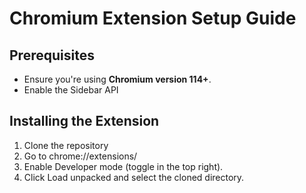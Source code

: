 # Chromium Extension Setup Guide  

## Prerequisites  
- Ensure you're using **Chromium version 114+**.  
- Enable the Sidebar API  

## Installing the Extension  
1. Clone the repository
2. Go to chrome://extensions/
3. Enable Developer mode (toggle in the top right).
4. Click Load unpacked and select the cloned directory.
